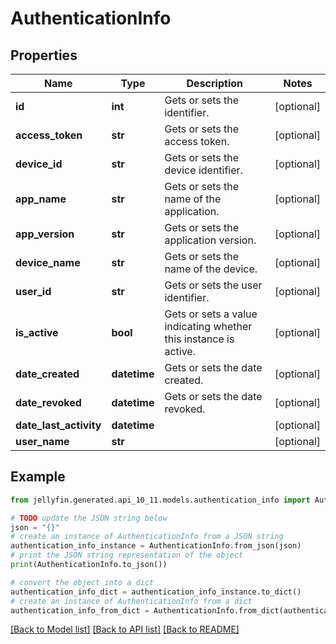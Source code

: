 # AuthenticationInfo


## Properties

Name | Type | Description | Notes
------------ | ------------- | ------------- | -------------
**id** | **int** | Gets or sets the identifier. | [optional] 
**access_token** | **str** | Gets or sets the access token. | [optional] 
**device_id** | **str** | Gets or sets the device identifier. | [optional] 
**app_name** | **str** | Gets or sets the name of the application. | [optional] 
**app_version** | **str** | Gets or sets the application version. | [optional] 
**device_name** | **str** | Gets or sets the name of the device. | [optional] 
**user_id** | **str** | Gets or sets the user identifier. | [optional] 
**is_active** | **bool** | Gets or sets a value indicating whether this instance is active. | [optional] 
**date_created** | **datetime** | Gets or sets the date created. | [optional] 
**date_revoked** | **datetime** | Gets or sets the date revoked. | [optional] 
**date_last_activity** | **datetime** |  | [optional] 
**user_name** | **str** |  | [optional] 

## Example

```python
from jellyfin.generated.api_10_11.models.authentication_info import AuthenticationInfo

# TODO update the JSON string below
json = "{}"
# create an instance of AuthenticationInfo from a JSON string
authentication_info_instance = AuthenticationInfo.from_json(json)
# print the JSON string representation of the object
print(AuthenticationInfo.to_json())

# convert the object into a dict
authentication_info_dict = authentication_info_instance.to_dict()
# create an instance of AuthenticationInfo from a dict
authentication_info_from_dict = AuthenticationInfo.from_dict(authentication_info_dict)
```
[[Back to Model list]](README.md#documentation-for-models) [[Back to API list]](README.md#documentation-for-api-endpoints) [[Back to README]](README.md)


